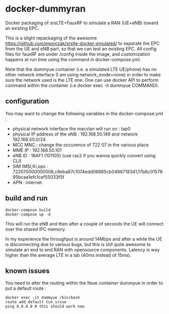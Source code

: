 # docker-dummyran
Docker packaging of srsLTE+FauxRF to simulate a RAN (UE+eNB) toward an existing EPC.

This is a slight repackaging of the awesome https://github.com/pgorczak/srslte-docker-emulated/ to separate the EPC from the UE and eNB part, so that we can test an existing EPC. All config files for fauxRF are under /config inside the image, and customization happens at run time using the command in docker-compose.yml.

Note that the dummyue container (i.e. a simulated LTE UE/phone) has no other network interface (I am using network_mode=none) in order to make sure the network used is the LTE one. One can use docker API to perform command within the container (i.e docker exec -it dummyue COMMAND).

## configuration

You may want to change the following variables in the docker-compose.yml : 
* physical network interface the macvlan will run on : tap0
* physical IP address of the eNB : 192.168.50.149 and network 192.168.50.0/24
* MCC MNC : change the occurence of 722 07 in the various place
* MME IP : 192.168.50.101
* eNB ID : 18AF1 (101105) (use rax2 if you wanna quickly convert using CLI)
* SIM IMSI,Ki,opc : 722070000000008,c8eba87c1074edd06885cb0486718341,17b6c0157895bcaa1efc1cef55033f5f
* APN : internet

## build and run 

```
docker-compose build
docker-compose up -d 
```

This will run the eNB and then after a couple of seconds the UE will connect over the shared IPC memory.

In my experience the throughput is around 14Mbps and after a while the UE is disconnecting due to various bugs, but this is still quite awesome to simulate an end to end RAN with opensource components. Latency is way higher than the average LTE in a lab (40ms instead of 15ms). 

## known issues

You need to alter the routing within the lteue container dummyue in order to put a default route :
```
docker exec -it dummyue /bin/bash
route add default tun_srsue
ping 8.8.8.8 # this should work now
``` 


